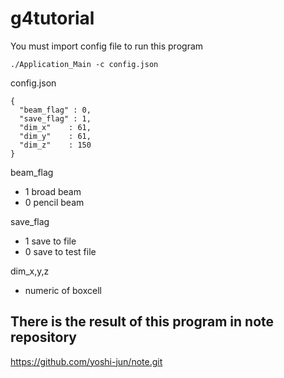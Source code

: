 # g4tutorial

You must import config file to run this program 
~~~
./Application_Main -c config.json
~~~
config.json
~~~
{
  "beam_flag" : 0,
  "save_flag" : 1,
  "dim_x"    : 61,
  "dim_y"    : 61,
  "dim_z"    : 150
}
~~~

beam_flag  
- 1 broad beam
- 0 pencil beam 

save_flag  
- 1 save to file 
- 0 save to test file

dim_x,y,z
- numeric of boxcell

## There is the result of this program in note repository
https://github.com/yoshi-jun/note.git
